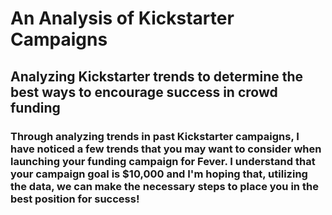 # An Analysis of Kickstarter Campaigns
## Analyzing Kickstarter trends to determine the best ways to encourage success in crowd funding
### Through analyzing trends in past Kickstarter campaigns, I have noticed a few trends that you may want to consider when launching your funding campaign for Fever. I understand that your campaign goal is $10,000 and I'm hoping that, utilizing the data, we can make the necessary steps to place you in the best position for success!
